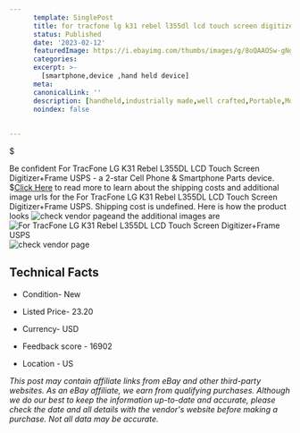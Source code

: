 ```yaml
---
      template: SinglePost
      title: for tracfone lg k31 rebel l355dl lcd touch screen digitizer frame usps
      status: Published
      date: '2023-02-12'
      featuredImage: https://i.ebayimg.com/thumbs/images/g/8oQAAOSw-gNgAAjt/s-l225.jpg
      categories: 
      excerpt: >-
        [smartphone,device ,hand held device]
      meta:
      canonicalLink: ''
      description: [handheld,industrially made,well crafted,Portable,Mobile,Compact,Convenient,Lightweight,Maneuverable,Man-portable,Miniature,Carriable,Hand-held,Light,Holdable,Transportable,Mobile device,Pocket-sized,On-the-go,Wireless,Cordless,Compact size,Convenient size, smartphone,device ,hand held device]
      noindex: false
      
        
---
```

$

Be confident For TracFone LG K31 Rebel L355DL LCD Touch Screen Digitizer+Frame USPS - a 2-star Cell Phone & Smartphone Parts device.
$[Click Here](https://www.ebay.com/itm/125028638427?hash=item1d1c499edb%3Ag%3A8oQAAOSw-gNgAAjt&mkevt=1&mkcid=1&mkrid=711-53200-19255-0&campid=%253CePNCampaignId%253E&customid=%253CreferenceId%253E&toolid=10049) to read more to learn about the shipping costs and additional image urls for the For TracFone LG K31 Rebel L355DL LCD Touch Screen Digitizer+Frame USPS. Shipping cost is undefined. Here is how the product looks ![check vendor page](https://i.ebayimg.com/thumbs/images/g/8oQAAOSw-gNgAAjt/s-l225.jpg)and the additional images are![For TracFone LG K31 Rebel L355DL LCD Touch Screen Digitizer+Frame USPS](https://i.ebayimg.com/images/g/8oQAAOSw-gNgAAjt/s-l500.jpg)![check vendor page](https://origin-galleryplus.ebayimg.com/ws/web/125028638427_2_0_1/225x225.jpg,https://origin-galleryplus.ebayimg.com/ws/web/125028638427_3_0_1/225x225.jpg)



 ## Technical Facts 



     
      

 - Condition- New 


      

 - Listed Price- 23.20 


      

 - Currency- USD 


      

 - Feedback score - 16902 


      

 - Location - US 


      
      

 *_This post may contain affiliate links from eBay and other third-party websites. As an eBay affiliate, we earn from qualifying purchases. Although we do our best to keep the information up-to-date and accurate, please check the date and all details with the vendor's website before making a purchase. Not all data may be accurate._*






